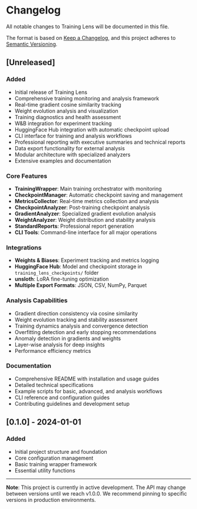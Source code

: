 # Changelog

All notable changes to Training Lens will be documented in this file.

The format is based on [Keep a Changelog](https://keepachangelog.com/en/1.0.0/),
and this project adheres to [Semantic Versioning](https://semver.org/spec/v2.0.0.html).

## [Unreleased]

### Added
- Initial release of Training Lens
- Comprehensive training monitoring and analysis framework
- Real-time gradient cosine similarity tracking
- Weight evolution analysis and visualization
- Training diagnostics and health assessment
- W&B integration for experiment tracking
- HuggingFace Hub integration with automatic checkpoint upload
- CLI interface for training and analysis workflows
- Professional reporting with executive summaries and technical reports
- Data export functionality for external analysis
- Modular architecture with specialized analyzers
- Extensive examples and documentation

### Core Features
- **TrainingWrapper**: Main training orchestrator with monitoring
- **CheckpointManager**: Automatic checkpoint saving and management
- **MetricsCollector**: Real-time metrics collection and analysis
- **CheckpointAnalyzer**: Post-training checkpoint analysis
- **GradientAnalyzer**: Specialized gradient evolution analysis
- **WeightAnalyzer**: Weight distribution and stability analysis
- **StandardReports**: Professional report generation
- **CLI Tools**: Command-line interface for all major operations

### Integrations
- **Weights & Biases**: Experiment tracking and metrics logging
- **HuggingFace Hub**: Model and checkpoint storage in `training_lens_checkpoints/` folder
- **unsloth**: LoRA fine-tuning optimization
- **Multiple Export Formats**: JSON, CSV, NumPy, Parquet

### Analysis Capabilities
- Gradient direction consistency via cosine similarity
- Weight evolution tracking and stability assessment
- Training dynamics analysis and convergence detection
- Overfitting detection and early stopping recommendations
- Anomaly detection in gradients and weights
- Layer-wise analysis for deep insights
- Performance efficiency metrics

### Documentation
- Comprehensive README with installation and usage guides
- Detailed technical specifications
- Example scripts for basic, advanced, and analysis workflows
- CLI reference and configuration guides
- Contributing guidelines and development setup

## [0.1.0] - 2024-01-01

### Added
- Initial project structure and foundation
- Core configuration management
- Basic training wrapper framework
- Essential utility functions

---

**Note**: This project is currently in active development. The API may change between versions until we reach v1.0.0. We recommend pinning to specific versions in production environments.